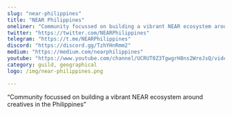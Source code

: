 ```yaml
---
slug: "near-philippines"
title: "NEAR Philippines"
oneliner: "Community focussed on building a vibrant NEAR ecosystem around creatives in the Philippines"
twitter: "https://twitter.com/NEARPhilippines"
telegram: "https://t.me/NEARPhilippines"
discord: "https://discord.gg/TzhYHnRmm2"
medium: "https://medium.com/nearphilippines"
youtube: "https://www.youtube.com/channel/UCRUT0Z3TgwgrH8ns2WreJsQ/videos"
category: guild, geographical
logo: /img/near-philippines.png

---
```


“Community focussed on building a vibrant NEAR ecosystem around creatives in the Philippines”

